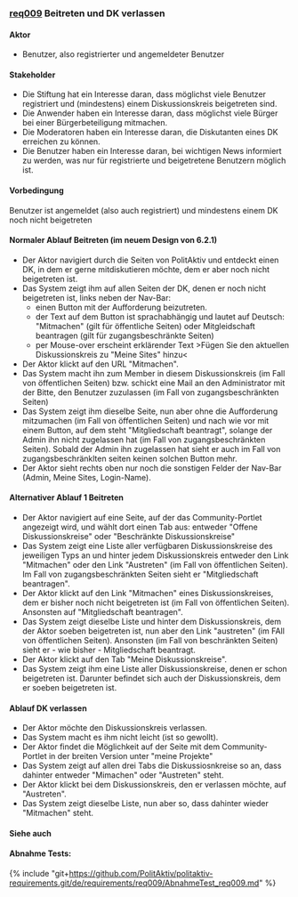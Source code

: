 
### [req009](https://github.com/PolitAktiv/politaktiv-requirements/tree/master/de/requirements/req009/req009.md) Beitreten und DK verlassen

#### Aktor
 * Benutzer, also registrierter und angemeldeter Benutzer


#### Stakeholder
 * Die Stiftung hat ein Interesse daran, dass möglichst viele Benutzer registriert und (mindestens) einem Diskussionskreis beigetreten sind.
 * Die Anwender haben ein Interesse daran, dass möglichst viele Bürger bei einer Bürgerbeteiligung mitmachen.
 * Die Moderatoren haben ein Interesse daran, die Diskutanten eines DK erreichen zu können.
 * Die Benutzer haben ein Interesse daran, bei wichtigen News informiert zu werden, was nur für registrierte und beigetretene Benutzern möglich ist.


#### Vorbedingung
Benutzer ist angemeldet (also auch registriert) und mindestens einem DK noch nicht beigetreten


#### Normaler Ablauf Beitreten (im neuem Design von 6.2.1)
 * Der Aktor navigiert durch die Seiten von PolitAktiv und entdeckt einen DK, in dem er gerne mitdiskutieren möchte, dem er aber noch nicht beigetreten ist.
 * Das System zeigt ihm auf allen Seiten der DK, denen er noch nicht beigetreten ist, links neben der Nav-Bar:
   * einen Button mit der Aufforderung beizutreten.
   * der Text auf dem Button ist sprachabhängig und lautet auf Deutsch: "Mitmachen" (gilt für öffentliche Seiten) oder Mitgleidschaft beantragen (gilt für zugangsbeschränkte Seiten)
   * per Mouse-over erscheint erklärender Text >Fügen Sie den aktuellen Diskussionskreis zu "Meine Sites" hinzu<
 * Der Aktor klickt auf den URL "Mitmachen".
 * Das System macht ihn zum Member in diesem Diskussionskreis (im Fall von öffentlichen Seiten) bzw. schickt eine Mail an den Administrator mit der Bitte, den Benutzer zuzulassen (im Fall von zugangsbeschränkten Seiten)
 * Das System zeigt ihm dieselbe Seite, nun aber ohne die Aufforderung mitzumachen (im Fall von öffentlichen Seiten) und nach wie vor mit einem Button, auf dem steht "Mitgliedschaft beantragt", solange der Admin ihn nicht zugelassen hat (im Fall von zugangsbeschränkten Seiten). Sobald der Admin ihn zugelassen hat sieht er auch im Fall von zugangsbeschränklten seiten keinen solchen Button mehr.
 * Der Aktor sieht rechts oben nur noch die sonstigen Felder der Nav-Bar (Admin, Meine Sites, Login-Name).


#### Alternativer Ablauf 1 Beitreten
 * Der Aktor navigiert auf eine Seite, auf der das Community-Portlet angezeigt wird, und wählt dort einen Tab aus: entweder "Offene Diskussionskreise" oder "Beschränkte Diskussionskreise"
 * Das System zeigt eine Liste aller verfügbaren Diskussionskreise des jeweiligen Typs an und hinter jedem Diskussionskreis entweder den Link "Mitmachen" oder den Link "Austreten" (im Fall von öffentlichen Seiten). Im Fall von zugangsbeschränkten Seiten sieht er "Mitgliedschaft beantragen".
 * Der Aktor klickt auf den Link "Mitmachen" eines Diskussionskreises, dem er bisher noch nicht beigetreten ist (im Fall von öffentlichen Seiten). Ansonsten auf "Mitgliedschaft beantragen".
 * Das System zeigt dieselbe Liste und hinter dem Diskussionskreis, dem der Aktor soeben beigetreten ist, nun aber den Link "austreten" (im FAll von öffentlichen Seiten). Ansonsten (im Fall von beschränkten Seiten) sieht er - wie bisher - Mitgliedschaft beantragt. 
 * Der Aktor klickt auf den Tab "Meine Diskussionskreise".
 * Das System zeigt ihm eine Liste aller Diskussionskreise, denen er schon beigetreten ist. Darunter befindet sich auch der Diskussionskreis, dem er soeben beigetreten ist.


#### Ablauf DK verlassen
 * Der Aktor möchte den Diskussionskreis verlassen.
 * Das System macht es ihm nicht leicht (ist so gewollt).
 * Der Aktor findet die Möglichkeit auf der Seite mit dem Community-Portlet in der breiten Version unter "meine Projekte"
 * Das System zeigt auf allen drei Tabs die Diskussiosnkreise so an, dass dahinter entweder "Mimachen" oder "Austreten" steht.
 * Der Aktor klickt bei dem Diskussionskreis, den er verlassen möchte, auf "Austreten".
 * Das System zeigt dieselbe Liste, nun aber so, dass dahinter wieder "Mitmachen" steht.


#### Siehe auch

#### Abnahme Tests:
{% include "git+https://github.com/PolitAktiv/politaktiv-requirements.git/de/requirements/req009/AbnahmeTest_req009.md" %} 
